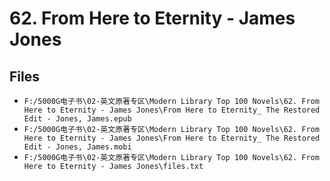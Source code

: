 # 62. From Here to Eternity - James Jones

## Files

- `F:/5000G电子书\02-英文原著专区\Modern Library Top 100 Novels\62. From Here to Eternity - James Jones\From Here to Eternity_ The Restored Edit - Jones, James.epub`
- `F:/5000G电子书\02-英文原著专区\Modern Library Top 100 Novels\62. From Here to Eternity - James Jones\From Here to Eternity_ The Restored Edit - Jones, James.mobi`
- `F:/5000G电子书\02-英文原著专区\Modern Library Top 100 Novels\62. From Here to Eternity - James Jones\files.txt`
